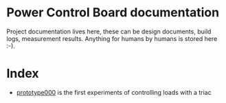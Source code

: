 # Power Control Board documentation
Project documentation lives here, these can be design documents, build logs, measurement results. Anything for humans by humans is stored here :-).
# Index
* [prototype000](prototype000/README.md) is the first experiments of controlling loads with a triac
